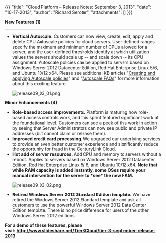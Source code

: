 {{{
  "title": "Cloud Platform – Release Notes: September 3, 2013",
  "date": "10-17-2013",
  "author": "Richard Seroter",
  "attachments": []
}}}

<p><strong>New Features (1)</strong>
</p>
<hr />
<ul>
  <li><strong>Vertical Autoscale.&nbsp;</strong>Customers can now view, create, edit, apply and delete CPU Autoscale policies for cloud servers. User-defined ranges specify the maximum and minimum number of CPUs allowed for a server, and the user-defined
    thresholds identify at which utilization values the servers should scale up -- and scale down -- its CPU assignment. Autoscale policies can be applied to servers based on Windows Server 2012 Datacenter Edition, Red Hat Enterprise Linux 5/6, and Ubuntu
    10/12 x64. Please see additional KB articles "<a href="http://help.tier3.com/entries/22032834-Creating-and-Applying-Autoscale-Policies" target="_blank">Creating and applying Autoscale policies</a>" and "<a href="http://help.tier3.com/entries/22326345-Autoscale-FAQ"
    target="_blank">Autoscale FAQs</a>" for more information about this exciting feature.
    <p><img src="https://t3n.zendesk.com/attachments/token/5g8rvnyfr3ch0g6/?name=release09_03_01.png" alt="release09_03_01.png" />
    </p>
  </li>
</ul>
<p></p>
<p><strong>Minor Enhancements (4)</strong>
</p>
<ul>
  <li><strong>Role-based access improvements.&nbsp;</strong>Platform is maturing how role-based access controls work, and this sprint featured significant work at the foundational level. Customers can see a peek of this work in action by seeing that Server
    Administrators can now see public and private IP addresses (but cannot claim or release them).&nbsp;</li>
  <li><strong>Improved credit card processing. </strong>We upgraded our underlying services to provide an&nbsp;even better customer experience and significantly reduce the opportunity for fraud in the CenturyLink Cloud.</li>
  <li><strong>Hot add of server resources. </strong>Add CPU and memory to servers without a reboot. Applies to servers based on Windows Server 2012 Datacenter Edition, Red Hat Enterprise Linux 5/ 6, and Ubuntu 10/12 x64.&nbsp;<strong>Note that while RAM capacity is added instantly, some OSes require your manual intervention for the server to *see* the new RAM.</strong>
    <p><img src="https://t3n.zendesk.com/attachments/token/u0i1muxq1kk8zds/?name=release09_03_02.png" alt="release09_03_02.png" />
    </p>
  </li>
  <li><strong>Retired Windows Server 2012 Standard Edition template.&nbsp;</strong>We have retired the Windows Server 2012 Standard template and ask all customers to use the powerful Windows Server 2012 Data Center Edition template. There is no price difference
    for users of the other Windows Server 2012 editions.&nbsp;</li>
</ul>
<p><strong>For a demo of these features, please visit:&nbsp;<a href="http://www.slideshare.net/Tier3Cloud/tier-3-september-release-2013" target="_blank">http://www.slideshare.net/Tier3Cloud/tier-3-september-release-2013</a><a href="http://www.slideshare.net/Tier3Cloud/tier-3-august-2013-release-webcast" target="_blank"><br /></a></strong>
</p>
